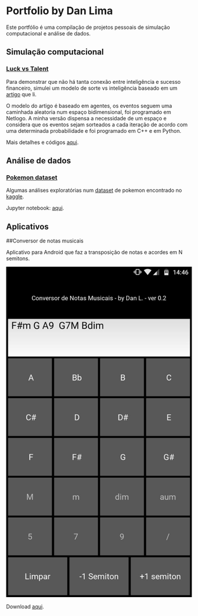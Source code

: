 # Portfolio by Dan Lima

Este portfólio é uma compilação de projetos pessoais de simulação computacional e análise de dados.

## Simulação computacional

### [Luck vs Talent](https://github.com/limadlp/LuckvsTalent)

Para demonstrar que não há tanta conexão entre inteligência e sucesso financeiro, simulei um modelo de sorte vs inteligência baseado em um [artigo](https://arxiv.org/pdf/1802.07068.pdf) que li. 

O modelo do artigo é baseado em agentes, os eventos seguem uma caminhada aleatoria num espaço bidimensional, foi programado em Netlogo. A minha versão dispensa a necessidade de um espaço e considera que os eventos sejam sorteados a cada iteração de acordo com uma determinada probabilidade e foi programado em C++ e em Python.

Mais detalhes e códigos [aqui](https://github.com/limadlp/LuckvsTalent).



## Análise de dados

### [Pokemon dataset](https://github.com/limadlp/LuckvsTalent)

Algumas análises exploratórias num [dataset](https://www.kaggle.com/abcsds/pokemon) de pokemon encontrado no [kaggle](https://www.kaggle.com/).

Jupyter notebook: [aqui](https://github.com/limadlp/LuckvsTalent).


## Aplicativos

##Conversor de notas musicais

Aplicativo para Android que faz a transposição de notas e acordes em N semitons.

![Screenshot](./img/IMG-20180611-WA0005.jpg)


Download [aqui](https://transpose-musical-notes.br.aptoide.com/?store_name=danl800).
